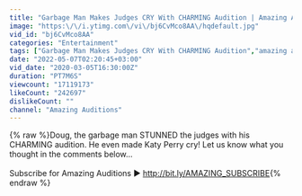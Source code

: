 ```yaml
---
title: "Garbage Man Makes Judges CRY With CHARMING Audition | Amazing Auditions"
image: "https:\/\/i.ytimg.com\/vi\/bj6CvMco8AA\/hqdefault.jpg"
vid_id: "bj6CvMco8AA"
categories: "Entertainment"
tags: ["Garbage Man Makes Judges CRY With CHARMING Audition","amazing auditions","judges cry"]
date: "2022-05-07T02:20:45+03:00"
vid_date: "2020-03-05T16:30:00Z"
duration: "PT7M6S"
viewcount: "17119173"
likeCount: "242697"
dislikeCount: ""
channel: "Amazing Auditions"
---
```

{% raw %}Doug, the garbage man STUNNED the judges with his CHARMING audition. He even made Katy Perry cry! Let us know what you thought in the comments below...<br /><br />Subscribe for Amazing Auditions ▶︎ <a rel="nofollow" target="blank" href="http://bit.ly/AMAZING_SUBSCRIBE">http://bit.ly/AMAZING_SUBSCRIBE</a>{% endraw %}
